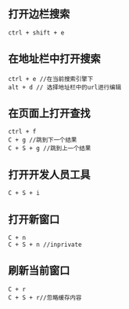 ## 打开边栏搜索

```
ctrl + shift + e
```

## 在地址栏中打开搜索


```
ctrl + e //在当前搜索引擎下 
alt + d // 选择地址栏中的url进行编辑 

```

## 在页面上打开查找
```
ctrl + f
C + g //跳到下一个结果
C + S + g //跳到上一个结果
```



## 打开开发人员工具
```
C + S + i
```


## 打开新窗口
```
C + n
C + S + n //inprivate
```



## 刷新当前窗口
```
C + r
C + S + r//忽略缓存内容
```
